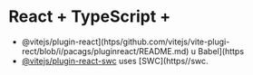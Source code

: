 # React + TypeScript + 

- @vitejs/plugin-react](htps/github.com/vitejs/vite-plugi-rect/blob/i/pacags/pluginreact/README.md) u Babel](https
- [@vitejs/plugin-react-swc](https://github.com/vitejs/vite-plugin-react-swc) uses [SWC](https//swc.

